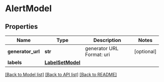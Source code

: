 # AlertModel

## Properties
Name | Type | Description | Notes
------------ | ------------- | ------------- | -------------
**generator_url** | **str** | generator URL Format: uri | [optional] 
**labels** | [**LabelSetModel**](LabelSetModel.md) |  | 

[[Back to Model list]](../README.md#documentation-for-models) [[Back to API list]](../README.md#documentation-for-api-endpoints) [[Back to README]](../README.md)


